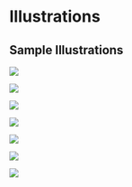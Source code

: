 # Illustrations

## Sample Illustrations

![](.gitbook/assets/illustration_gitcoin1.png)

![](.gitbook/assets/illustration_gitcoin2.png)

![](.gitbook/assets/illustration_gitcoin3.png)

![](.gitbook/assets/illustration_gitcoin4.png)

![](.gitbook/assets/illustration_gitcoin5.png)

![](.gitbook/assets/illustration_gitcoin6.png)

![](.gitbook/assets/illustration_gitcoin7.png)

